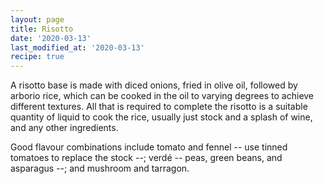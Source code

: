 ```yaml
---
layout: page
title: Risotto
date: '2020-03-13'
last_modified_at: '2020-03-13'
recipe: true
---
```


A risotto base is made with diced onions, fried in olive oil, followed by arborio rice, which can be cooked in the oil to varying degrees to achieve different textures. All that is required to complete the risotto is a suitable quantity of liquid to cook the rice, usually just stock and a splash of wine, and any other ingredients.

Good flavour combinations include tomato and fennel -- use tinned tomatoes to replace the stock --; verdé -- peas, green beans, and asparagus --; and mushroom and tarragon.
